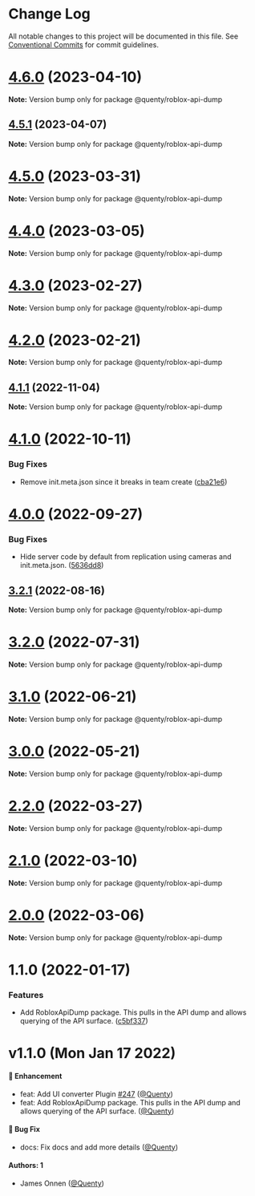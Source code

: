 # Change Log

All notable changes to this project will be documented in this file.
See [Conventional Commits](https://conventionalcommits.org) for commit guidelines.

# [4.6.0](https://github.com/Quenty/NevermoreEngine/compare/@quenty/roblox-api-dump@4.5.1...@quenty/roblox-api-dump@4.6.0) (2023-04-10)

**Note:** Version bump only for package @quenty/roblox-api-dump





## [4.5.1](https://github.com/Quenty/NevermoreEngine/compare/@quenty/roblox-api-dump@4.5.0...@quenty/roblox-api-dump@4.5.1) (2023-04-07)

**Note:** Version bump only for package @quenty/roblox-api-dump





# [4.5.0](https://github.com/Quenty/NevermoreEngine/compare/@quenty/roblox-api-dump@4.4.0...@quenty/roblox-api-dump@4.5.0) (2023-03-31)

**Note:** Version bump only for package @quenty/roblox-api-dump





# [4.4.0](https://github.com/Quenty/NevermoreEngine/compare/@quenty/roblox-api-dump@4.3.0...@quenty/roblox-api-dump@4.4.0) (2023-03-05)

**Note:** Version bump only for package @quenty/roblox-api-dump





# [4.3.0](https://github.com/Quenty/NevermoreEngine/compare/@quenty/roblox-api-dump@4.2.0...@quenty/roblox-api-dump@4.3.0) (2023-02-27)

**Note:** Version bump only for package @quenty/roblox-api-dump





# [4.2.0](https://github.com/Quenty/NevermoreEngine/compare/@quenty/roblox-api-dump@4.1.1...@quenty/roblox-api-dump@4.2.0) (2023-02-21)

**Note:** Version bump only for package @quenty/roblox-api-dump





## [4.1.1](https://github.com/Quenty/NevermoreEngine/compare/@quenty/roblox-api-dump@4.1.0...@quenty/roblox-api-dump@4.1.1) (2022-11-04)

**Note:** Version bump only for package @quenty/roblox-api-dump





# [4.1.0](https://github.com/Quenty/NevermoreEngine/compare/@quenty/roblox-api-dump@4.0.0...@quenty/roblox-api-dump@4.1.0) (2022-10-11)


### Bug Fixes

* Remove init.meta.json since it breaks in team create ([cba21e6](https://github.com/Quenty/NevermoreEngine/commit/cba21e602b50ea3799044eae9cb690d1cd9c88ec))





# [4.0.0](https://github.com/Quenty/NevermoreEngine/compare/@quenty/roblox-api-dump@3.2.1...@quenty/roblox-api-dump@4.0.0) (2022-09-27)


### Bug Fixes

* Hide server code by default from replication using cameras and init.meta.json. ([5636dd8](https://github.com/Quenty/NevermoreEngine/commit/5636dd8cafe68db4571ed214a82b84698f2f74c0))





## [3.2.1](https://github.com/Quenty/NevermoreEngine/compare/@quenty/roblox-api-dump@3.2.0...@quenty/roblox-api-dump@3.2.1) (2022-08-16)

**Note:** Version bump only for package @quenty/roblox-api-dump





# [3.2.0](https://github.com/Quenty/NevermoreEngine/compare/@quenty/roblox-api-dump@3.1.0...@quenty/roblox-api-dump@3.2.0) (2022-07-31)

**Note:** Version bump only for package @quenty/roblox-api-dump





# [3.1.0](https://github.com/Quenty/NevermoreEngine/compare/@quenty/roblox-api-dump@3.0.0...@quenty/roblox-api-dump@3.1.0) (2022-06-21)

**Note:** Version bump only for package @quenty/roblox-api-dump





# [3.0.0](https://github.com/Quenty/NevermoreEngine/compare/@quenty/roblox-api-dump@2.2.0...@quenty/roblox-api-dump@3.0.0) (2022-05-21)

**Note:** Version bump only for package @quenty/roblox-api-dump





# [2.2.0](https://github.com/Quenty/NevermoreEngine/compare/@quenty/roblox-api-dump@2.1.0...@quenty/roblox-api-dump@2.2.0) (2022-03-27)

**Note:** Version bump only for package @quenty/roblox-api-dump





# [2.1.0](https://github.com/Quenty/NevermoreEngine/compare/@quenty/roblox-api-dump@2.0.0...@quenty/roblox-api-dump@2.1.0) (2022-03-10)

**Note:** Version bump only for package @quenty/roblox-api-dump





# [2.0.0](https://github.com/Quenty/NevermoreEngine/compare/@quenty/roblox-api-dump@1.1.0...@quenty/roblox-api-dump@2.0.0) (2022-03-06)

**Note:** Version bump only for package @quenty/roblox-api-dump





# 1.1.0 (2022-01-17)


### Features

* Add RobloxApiDump package. This pulls in the API dump and allows querying of the API surface. ([c5bf337](https://github.com/Quenty/NevermoreEngine/commit/c5bf337d80016f47abac026f7ef0281aeb487e8d))





# v1.1.0 (Mon Jan 17 2022)

#### 🚀 Enhancement

- feat: Add UI converter Plugin [#247](https://github.com/Quenty/NevermoreEngine/pull/247) ([@Quenty](https://github.com/Quenty))
- feat: Add RobloxApiDump package. This pulls in the API dump and allows querying of the API surface. ([@Quenty](https://github.com/Quenty))

#### 🐛 Bug Fix

- docs: Fix docs and add more details ([@Quenty](https://github.com/Quenty))

#### Authors: 1

- James Onnen ([@Quenty](https://github.com/Quenty))
